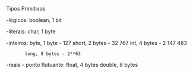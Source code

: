 Tipos Primitivos

-lógicos: boolean, 1 bit

-literais: char, 1 byte

-inteiros: byte, 1 byte - 127
           short, 2 bytes - 32 767
           int, 4 bytes - 2 147 483
           
           long, 8 bytes - 2**63

-reais - ponto flutuante: float, 4 bytes
                          double, 8 bytes